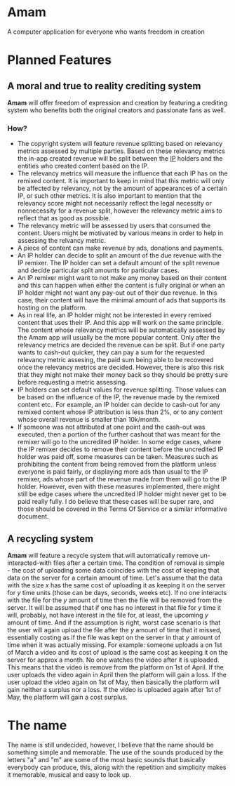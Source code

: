 # Amam
A computer application for everyone who wants freedom in creation

# Planned Features

## A moral and true to reality crediting system
**Amam** will offer freedom of expression and creation by featuring a crediting system who benefits both the original creators and passionate fans as well.

### How?
- The copyright system will feature revenue splitting based on relevancy metrics assessed by multiple parties. Based on these relevancy metrics the in-app created revenue will be split between the [IP](https://en.wikipedia.org/wiki/Intellectual_property) holders and the entities who created content based on the IP.
- The relevancy metrics will measure the influence that each IP has on the remixed content. It is important to keep in mind that this metric will only be affected by relevancy, not by the amount of appearances of a certain IP, or such other metrics. It is also important to mention that the relevancy score might not necessarily reflect the legal necessity or nonnecessity for a revenue split, however the relevancy metric aims to reflect that as good as possible.
- The relevancy metric will be assessed by users that consumed the content. Users might be motivated by various means in order to help in assessing the relvancy metric.
- A piece of content can make revenue by ads, donations and payments.
- An IP holder can decide to split an amount of the due revenue with the IP remixer. The IP holder can set a default amount of the split revenue and decide particular split amounts for particular cases.
- An IP remixer might want to not make any money based on their content and this can happen when either the content is fully original or when an IP holder might not want any pay-out out of their due revenue. In this case, their content will have the minimal amount of ads that supports its hosting on the platform.
- As in real life, an IP holder might not be interested in every remixed content that uses their IP. And this app will work on the same principle. The content whose relevancy metrics will be automatically assessed by the Amam app will usually be the more popular content. Only after the relevancy metrics are decided the revenue can be split. But if one party wants to cash-out quicker, they can pay a sum for the requested relevancy metric assesing, the paid sum being able to be recovered once the relevancy metrics are decided. However, there is also this risk that they might not make their money back so they should be pretty sure before requesting a metric assessing.
- IP holders can set default values for revenue splitting. Those values can be based on the influence of the IP, the revenue made by the remixed content etc.. For example, an IP holder can decide to cash-out for any remixed content whose IP attribution is less than 2%, or to any content whose overall revenue is smaller than 10k/month.
- If someone was not attributed at one point and the cash-out was executed, then a portion of the further cashout that was meant for the remixer will go to the uncredited IP holder. In some edge cases, where the IP remixer decides to remove their content before the uncredited IP holder was paid off, some measures can be taken. Measures such as prohibiting the content from being removed from the platform unless everyone is paid fairly, or displaying more ads than usual to the IP remixer, ads whose part of the revenue made from them will go to the IP holder. However, even with these measures implemented, there might still be edge cases where the uncredited IP holder might never get to be paid really fully. I do believe that these cases will be super rare, and those should be covered in the Terms Of Service or a similar informative document.

## A recycling system
**Amam** will feature a recycle system that will automatically remove un-interacted-with files after a certain time. The condition of removal is simple - the cost of uploading some data coincides with the cost of keeping that data on the server for a certain amount of time. Let's assume that the data with the size *x* has the same cost of uploading it as keeping it on the server for *y* time units (those can be days, seconds, weeks etc). If no one interacts with the file for the *y* amount of time then the file will be removed from the server. It will be assumed that if one has no interest in that file for *y* time it will, probably, not have interest in the file for, at least, the upcoming *y* amount of time. And if the assumption is right, worst case scenario is that the user will again upload the file after the *y* amount of time that it missed, essentially costing as if the file was kept on the server in that *y* amount of time when it was actually missing.
For example: someone uploads a on 1st of March a video and its cost of upload is the same cost as keeping it on the server for approx a month. No one watches the video after it is uploaded. This means that the video is remove from the platform on 1st of April. If the user uploads the video again in April then the platform will gain a loss. If the user upload the video again on 1st of May, then basically the platform will gain neither a surplus nor a loss. If the video is uploaded again after 1st of May, the platform will gain a cost surplus.

# The name
The name is still undecided, however, I believe that the name should be something simple and memorable. The use of the sounds produced by the letters "a" and "m" are some of the most basic sounds that basically everybody can produce, this, along with the repetition and simplicity makes it memorable, musical and easy to look up.
